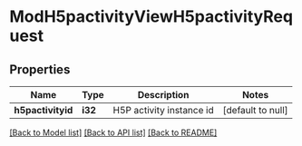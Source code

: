 # ModH5pactivityViewH5pactivityRequest

## Properties

Name | Type | Description | Notes
------------ | ------------- | ------------- | -------------
**h5pactivityid** | **i32** | H5P activity instance id | [default to null]

[[Back to Model list]](../README.md#documentation-for-models) [[Back to API list]](../README.md#documentation-for-api-endpoints) [[Back to README]](../README.md)


